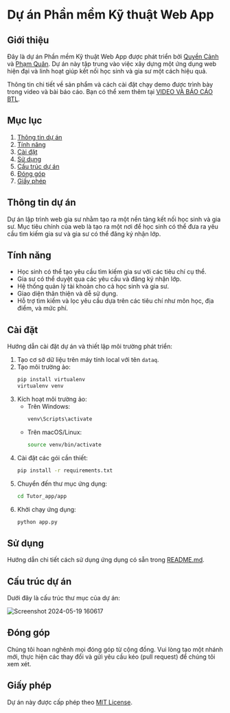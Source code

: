 # Dự án Phần mềm Kỹ thuật Web App

## Giới thiệu

Đây là dự án Phần mềm Kỹ thuật Web App được phát triển bởi [Quyền Cảnh](https://github.com/quyencanh203) và [Phạm Quân](https://github.com/hquan3404). Dự án này tập trung vào việc xây dựng một ứng dụng web hiện đại và linh hoạt giúp kết nối học sinh và gia sư một cách hiệu quả.

Thông tin chi tiết về sản phẩm và cách cài đặt chạy demo được trình bày trong video và bài báo cáo. Bạn có thể xem thêm tại [VIDEO VÀ BÁO CÁO BTL](https://drive.google.com/drive/folders/16rZRvvGM9Y5cE_o_7BkkvhTaqto2yB-O?usp=sharing).

## Mục lục

1. [Thông tin dự án](#thông-tin-dự-án)
2. [Tính năng](#tính-năng)
3. [Cài đặt](#cài-đặt)
4. [Sử dụng](#sử-dụng)
5. [Cấu trúc dự án](#cấu-trúc-dự-án)
6. [Đóng góp](#đóng-góp)
7. [Giấy phép](#giấy-phép)

## Thông tin dự án

Dự án lập trình web gia sư nhằm tạo ra một nền tảng kết nối học sinh và gia sư. Mục tiêu chính của web là tạo ra một nơi để học sinh có thể đưa ra yêu cầu tìm kiếm gia sư và gia sư có thể đăng ký nhận lớp. 

## Tính năng

- Học sinh có thể tạo yêu cầu tìm kiếm gia sư với các tiêu chí cụ thể.
- Gia sư có thể duyệt qua các yêu cầu và đăng ký nhận lớp.
- Hệ thống quản lý tài khoản cho cả học sinh và gia sư.
- Giao diện thân thiện và dễ sử dụng.
- Hỗ trợ tìm kiếm và lọc yêu cầu dựa trên các tiêu chí như môn học, địa điểm, và mức phí.

## Cài đặt

Hướng dẫn cài đặt dự án và thiết lập môi trường phát triển:

1. Tạo cơ sở dữ liệu trên máy tính local với tên `dataq`.
2. Tạo môi trường ảo:
    ```bash
    pip install virtualenv
    virtualenv venv
    ```
3. Kích hoạt môi trường ảo:
    - Trên Windows:
        ```bash
        venv\Scripts\activate
        ```
    - Trên macOS/Linux:
        ```bash
        source venv/bin/activate
        ```
4. Cài đặt các gói cần thiết:
    ```bash
    pip install -r requirements.txt
    ```
5. Chuyển đến thư mục ứng dụng:
    ```bash
    cd Tutor_app/app
    ```
6. Khởi chạy ứng dụng:
    ```bash
    python app.py
    ```

## Sử dụng

Hướng dẫn chi tiết cách sử dụng ứng dụng có sẵn trong [README.md](https://github.com/quyencanh203/Web-App-Software-Engineering-/blob/main/README.md#L32-L33).

## Cấu trúc dự án

Dưới đây là cấu trúc thư mục của dự án:

![Screenshot 2024-05-19 160617](https://github.com/quyencanh203/Web-App-Software-Engineering-/assets/125014823/9c7b7fff-7c51-4f6e-b0f7-e32db8f5123c)


## Đóng góp

Chúng tôi hoan nghênh mọi đóng góp từ cộng đồng. Vui lòng tạo một nhánh mới, thực hiện các thay đổi và gửi yêu cầu kéo (pull request) để chúng tôi xem xét.

## Giấy phép

Dự án này được cấp phép theo [MIT License](LICENSE).
